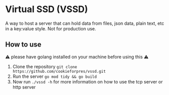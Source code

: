 # Virtual SSD (VSSD)

A way to host a server that can hold data from files, json data, plain text, etc in a key:value style. Not for production use.

## How to use

⚠️ please have golang installed on your machine before using this ⚠️

1. Clone the repository `git clone https://github.com/cookieforpres/vssd.git`
2. Run the server `go mod tidy && go build`
3. Now run `./vssd -h` for more information on how to use the tcp server or http server
